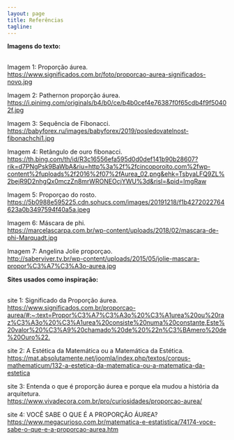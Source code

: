 ```yaml
---
layout: page
title: Referências
tagline: 
---
```

<strong> Imagens do texto:  </strong>

<br> Imagem 1: Proporção áurea. <br>
<https://www.significados.com.br/foto/proporcao-aurea-significados-novo.jpg>


Imagem 2: Pathernon proporção áurea.
<https://i.pinimg.com/originals/b4/b0/ce/b4b0cef4e76387f0f65cdb4f9f50402f.jpg>


Imagem 3: Sequência de Fibonacci.<br>
<https://babyforex.ru/images/babyforex/2019/posledovatelnost-fibonachchi1.jpg>


Imagem 4: Retângulo de ouro fibonacci.
<https://th.bing.com/th/id/R3c16556efa595d0d0def141b90b28607?rik=d7PNgPsk9BaWbA&riu=http%3a%2f%2fcincoporoito.com%2fwp-content%2fuploads%2f2016%2f07%2fAurea_02.png&ehk=TsbyaLFQ9ZL%2bejR9D2nhgQx0mczZn8mrWRONEOcjYWU%3d&risl=&pid=ImgRaw>


Imagem 5: Proporçao do rosto.
<https://5b0988e595225.cdn.sohucs.com/images/20191218/f1b4272022764623a0b3497594f40a5a.jpeg>


Imagem 6:  Máscara de phi. <br/>
<https://marcelascarpa.com.br/wp-content/uploads/2018/02/mascara-de-phi-Marquadt.jpg>


Imagem 7:  Angelina Jolie proporçao. <br/>
<http://saberviver.tv.br/wp-content/uploads/2015/05/jolie-mascara-propor%C3%A7%C3%A3o-aurea.jpg> 



<strong> Sites usados como inspiração:  </strong>

<br> site 1: Significado da Proporção áurea.
<https://www.significados.com.br/proporcao-aurea/#:~:text=Propor%C3%A7%C3%A3o%20%C3%A1urea%20ou%20raz%C3%A3o%20%C3%A1urea%20consiste%20numa%20constante,Este%20valor%20%C3%A9%20chamado%20de%20%22n%C3%BAmero%20de%20Ouro%22.>



site 2: A Estética da Matemática ou a Matemática da Estética.
<https://mat.absolutamente.net/joomla/index.php/textos/corpus-mathematicum/132-a-estetica-da-matematica-ou-a-matematica-da-estetica>



site 3: Entenda o que é proporção áurea e porque ela mudou a história da arquitetura. <br/>
<https://www.vivadecora.com.br/pro/curiosidades/proporcao-aurea/>



site 4:  VOCÊ SABE O QUE É A PROPORÇÃO ÁUREA? <br/>
<https://www.megacurioso.com.br/matematica-e-estatistica/74174-voce-sabe-o-que-e-a-proporcao-aurea.htm>
